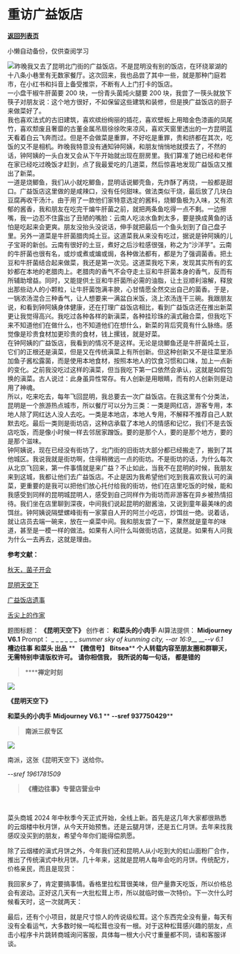 # 重访广益饭店

[**返回列表页**](/gzh/槽边往事)

小懒自动备份，仅供查阅学习

![](https://mmbiz.qpic.cn/mmbiz_jpg/Ia6gU9JNtkohN9ZOibQLITxAsxAVUISpAJE4LdokoXibbUrZuESfS0bSic5UFibOS5QlkI7Ovn1DjgqDc3aj036cyw/640?wx_fmt=jpeg&from;=appmsg)昨晚我又去了昆明北门街的广益饭店。不是昆明没有别的饭店，在环绕翠湖的十八条小巷里有无数家餐厅。这次回来，我也品尝了其中一些，就是那种门庭若市，在小红书和抖音上备受推崇，不断有人上门打卡的饭店。  
一小盘干椒牛肝菌要 200 块，一份青头菌炖火腿要 200
块，我尝了一筷头就放下筷子对朋友说：这个地方很好，不如保留这些建筑和装修，但是换广益饭店的厨子来做菜好了。  
我也喜欢法式的古旧建筑，喜欢缤纷绚丽的插花，喜欢壁板上用暗金色漆画的凤尾竹，喜欢颓废且奢靡的古董金属吊扇徐徐吹来凉风，喜欢天窗里透出的一方昆明蓝天看着白云飞奔而过。但是不会做菜是重罪，不好吃是重罪，贵和挤都在其次，吃饭的又不是相机。昨晚我特意没有通知钟阿姨，和朋友悄悄地就摸去了，不然的话，钟阿姨的一头白发又会从下午开始就出现在厨房里。我们算准了她已经和老伴在家已经吃过晚饭才赶到，点了我最爱吃的几道菜，然后惊喜地发现广益饭店又推出了新菜。  
一道是烧鲫鱼，我们从小就吃鲫鱼，昆明话说鲫壳鱼，先炸酥了再烧，一般都是甜口。广益饭店这里做的是咸辣口，没有任何甜味。做法类似干烧，最后放了几块白豆腐再收干汤汁。由于用了一款他们家特意选定的酱料，烧鲫鱼极为入味，又有浓郁的酱香，我和朋友在吃完干煸牛肝菌之前，就把两条鱼吃得一点不剩。一边擦嘴，我一边忍不住露出了丑陋的嘴脸：云南人吃淡水鱼刺太多，要是换成黄鱼的话怕是吃起来会更爽。朋友没抬头没说话，伸手就把最后一个鱼头划到了自己盘子里。另外一道菜是牛肝菌腊肉炖土豆。这道菜我从来没有吃过，据说是钟阿姨的儿子宝哥的新创。云南有很好的土豆，煮好之后沙粒感很强，称之为“沙洋芋”。云南的牛肝菌也很有名，或炒或煮或煸或焗，各种做法都有，都是为了强调菌香。把土豆和牛肝菌结合起来做菜，我还是第一次见。这道菜我吃下来，发现其实所有的玄妙都在本地的老腊肉上。老腊肉的香气不会夺走土豆和牛肝菌本身的香气，反而有所辅助增益。同时，又能提供土豆和牛肝菌所必需的油脂，让土豆顺利溶解，释放出那些动人的小颗粒，让牛肝菌饱满丰腴，心甘情愿全然交出自己的菌香。于是，一锅浓汤混合三种香气，让人想要来一满盆白米饭，浇上浓汤连干三碗。我跟朋友说，和看到钟阿姨身体健康，还在打理广益饭店相比，看到广益饭店还在推出新菜更让我觉得高兴。我吃过各种各样的新滇菜，各种挂珍珠的滇式融合菜，但我吃下来不知道他们在做什么，也不知道他们在想什么，新菜的背后究竟有什么脉络。感觉像是珍贵食材加更珍贵的食材，钱上摞钱，就是好菜。  
在钟阿姨的广益饭店，我看到的情况不是这样。无论是烧鲫鱼还是牛肝菌炖土豆，它们的正根还是滇菜，但是又在传统滇菜上有所创新。但这种创新又不是往菜里添加鱼子酱松露菌，而是使用本地食材，按照本地人的饮食习惯和口味，加上一点新的变化。之前我没吃过这样的滇菜，但当我吃下第一口依然会承认，这就是如假包换的滇菜。古人说过：此身虽异性常存。有人创新是用眼睛，而有的人创新则是动用了神魂。  
所以，吃来吃去，每年飞回昆明，我总要去一次广益饭店。在我这里有个分类法，昆明是一个旅游热点城市，所以餐厅可以分为三类：一类是网红店，游客专用，本地人除了网红达人没人去吃。一类是本地店，本地人专用，不解释不推荐自己人默默去吃。最后一类则是街坊店，这种店承载了本地人的情感和记忆，我们不是去饭店吃饭，而是像小时候一样去邻居家蹭饭。要的是那个人，要的是那个地方，要的是那个滋味。  
钟阿姨说，现在已经没有街坊了，北门街的旧街坊大部分都已经搬走了，搬到了其他城区。我说我就是街坊啊，住得稍微远一点的街坊。不是街坊的话，为什么每次从北京飞回来，第一件事情就是来广益？不止如此，当我不在昆明的时候，我朋友来到这城，我都让他们去广益饭店。不止是因为我希望他们吃到我喜欢我认可的滇菜，更重要的是我可以把他们放心托付给我的街坊，他们在店里吃饭的时候，能和我感受到同样的昆明城昆明人，感受到自己同样作为街坊而非游客在异乡被热情招待。我们坐在店里聊到深夜，中间我们说起昆明的甜酱油，又说到童年最美味的卤饵丝。钟阿姨说隔壁螺峰街有一家蒙自人开的阿兰小吃店，炒饵丝一绝。说着话，就让店员去端一碗来，放在一桌菜中间。我和朋友尝了一下，果然就是童年的味道，甚至是一模一样的做法。如果有人问什么叫做街坊店，这就是。如果有人问我为什么一去再去，这就是理由。  

  

 **参考文献：**

[秋天，菌子开会](http://mp.weixin.qq.com/s?__biz=MjM5MjAzODU2MA==&mid=2652796068&idx=1&sn=3d8eb2657aab4e587e3a458754001ae9&chksm=bd46bf6b8a31367d359e9dcfaf9bd27ac62506ba0f925a3ffbe335db84949fbb07be72b368d3&scene=21#wechat_redirect)

[昆明天空下](http://mp.weixin.qq.com/s?__biz=MjM5MjAzODU2MA==&mid=2652785113&idx=1&sn=d23147184bb3cdd2ea6dcbc006b668a8&chksm=bd4682168a310b00a27b66545e2914e5e600ca203e6d49f3f25afe6568a711d8460a428d667c&scene=21#wechat_redirect)

[广益饭店遗事](http://mp.weixin.qq.com/s?__biz=MjM5MjAzODU2MA==&mid=2652785072&idx=1&sn=db5b43dd9b3c32df2524eb587ef060de&chksm=bd46827f8a310b697e056aac2f7839edce2d8a5faf724ea789bcb2dc9c527898c0977c6622e5&scene=21#wechat_redirect)  

[舌尖上的作家](http://mp.weixin.qq.com/s?__biz=MjM5MjAzODU2MA==&mid=2652780402&idx=1&sn=c2d7724f329bb1b04b75131664bca721&chksm=bd46fcbd8a3175ab4ddeb18824af406c9ef90050ae03622a89bec266616b58b35c1525c7f40e&scene=21#wechat_redirect)

  

题图标题： **《昆明天空下》** 创作者： **和菜头的小肉手** AI算法提供： **Midjourney V6.1** Prompt： _ _ _ _
_ _ _summer sky of kunming city, --ar 16:9___ __-_-v 6.1_  
 **槽边往事** **和菜头 出品** ** **【微信号】** **Bitsea**** **个人转载内容至朋友圈和群聊天，无需特别申请版权许可。**
**请你相信我，** **我所说的每一句话，** **都是错的**

>  ******禅定时刻**

![](https://mmbiz.qpic.cn/mmbiz_jpg/Ia6gU9JNtkohN9ZOibQLITxAsxAVUISpAbvPR5dOu23oW8e0r5yK7mq4PFxRpvAZ6qvjZKEOckXmVLMQ91uDB3A/640?wx_fmt=jpeg&from;=appmsg)

 **《昆明天空下》**

 **和菜头的小肉手** **Midjourney V6.1** ** **\--sref 937750429****

>  **南派三叔专区**

![](https://mmbiz.qpic.cn/mmbiz_jpg/Ia6gU9JNtkohN9ZOibQLITxAsxAVUISpAl1GwSbJJVialtLehBC7UgGFFND1sbfU5ytu1Zf5hnBjrMklt3Q8mRpw/640?wx_fmt=jpeg&from;=appmsg)

南派，这张《昆明天空下》送给你。

 _\--sref 1961781509_

>  **《槽边往事》专营店营业中**

‍‍

菜头商城 2024
年中秋季今天正式开始，全线上新。首先是这几年大家都很熟悉的云烟楼中秋月饼，从今天开始预售。还是云腿月饼，还是五仁月饼。去年来找我感叹没买到的朋友，希望今年你们能得偿夙愿。

  

除了云烟楼的滇式月饼之外，今年我们还和昆明人从小吃到大的虹山面粉厂合作，推出了传统滇式中秋月饼。几十年来，这就是昆明人每年会吃的月饼。传统配方，价格亲民，而且是现货：  
  

我回家乡了，肯定要搞事情。香格里拉松茸很美味，但产量靠天吃饭，所以价格总会有波动。正好这几天有一大批松茸上市，所以就临时做一次特价。下一次什么时候看天时，这一次就两天：  

最后，还有个小项目，就是尺寸惊人的传说级松茸。这个东西完全没有量，每天有没有全看运气，大多数时候一吨松茸也没有一根。对于这种松茸感兴趣的朋友，点击小程序卡片跳转商城询问客服，具体每一根大小尺寸重量都不同，请和客服详谈。  

‍ ‍

